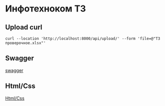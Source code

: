 # Инфотехноком ТЗ

## Upload curl
```shell
curl --location 'http://localhost:8000/api/upload/' --form 'file=@"ТЗ проверочное.xlsx"'
```

## Swagger
[swagger](http://localhost:8000/api/schema/swagger-ui/#/api)

## Html/Css
[Html/Css](http://localhost:8000/)